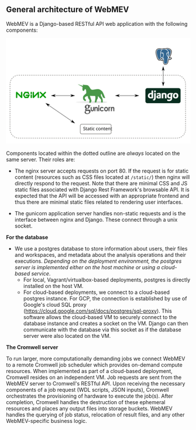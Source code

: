 ## General architecture of WebMEV

WebMEV is a Django-based RESTful API web application with the following components:

![](arch.svg)

Components located within the dotted outline are *always* located on the same server. Their roles are:

- The nginx server accepts requests on port 80. If the request is for static content (resources such as CSS files located at `/static/`) then nginx will directly respond to the request. Note that there are minimal CSS and JS static files associated with Django Rest Framework's browsable API. It is expected that the API will be accessed with an appropriate frontend and thus there are minimal static files related to rendering user interfaces. 

- The gunicorn application server handles non-static requests and is the interface between nginx and Django. These connect through a unix socket.


**For the database**
- We use a postgres database to store information about users, their files and workspaces, and metadata about the analysis operations and their executions. *Depending on the deployment environment, the postgres server is implemented either on the host machine or using a cloud-based service*. 
    - For local, Vagrant/virtualbox-based deployments, postgres is directly installed on the host VM.
    - For cloud-based deployments, we connect to a cloud-based postgres instance. For GCP, the connection is established by use of Google's cloud SQL proxy (https://cloud.google.com/sql/docs/postgres/sql-proxy). This software allows the cloud-based VM to securely connect to the database instance and creates a socket on the VM. Django can then communicate with the database via this socket as if the database server were also located on the VM.

    
**The Cromwell server**

To run larger, more computationally demanding jobs we connect WebMEV to a remote Cromwell job scheduler which provides on-demand compute resources. When implemented as part of a cloud-based deployment, Cromwell resides on an independent VM. Job requests are sent from the WebMEV server to Cromwell's RESTful API. Upon receiving the necessary components of a job request (WDL scripts, JSON inputs), Cromwell orchestrates the provisioning of hardware to execute the job(s). After completion, Cromwell handles the destruction of these ephemeral resources and places any output files into storage buckets. WebMEV handles the querying of job status, relocation of result files, and any other WebMEV-specific business logic.